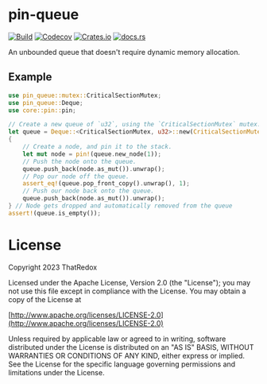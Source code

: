 # pin-queue

[![Build](https://img.shields.io/github/actions/workflow/status/ThatRedox/pin-queue/rust.yml?style=for-the-badge)](https://github.com/ThatRedox/pin-queue/actions/workflows/rust.yml)
[![Codecov](https://img.shields.io/codecov/c/github/ThatRedox/pin-queue?style=for-the-badge)](https://codecov.io/gh/ThatRedox/pin-queue)
[![Crates.io](https://img.shields.io/crates/d/pin-queue?style=for-the-badge)](https://crates.io/crates/pin-queue)
[![docs.rs](https://img.shields.io/docsrs/pin-queue?style=for-the-badge)](https://docs.rs/pin-queue)

An unbounded queue that doesn't require dynamic memory allocation.

## Example
```rust
use pin_queue::mutex::CriticalSectionMutex;
use pin_queue::Deque;
use core::pin::pin;

// Create a new queue of `u32`, using the `CriticalSectionMutex` mutex.
let queue = Deque::<CriticalSectionMutex, u32>::new(CriticalSectionMutex::new());
{
    // Create a node, and pin it to the stack.
    let mut node = pin!(queue.new_node(1));
    // Push the node onto the queue.
    queue.push_back(node.as_mut()).unwrap();
    // Pop our node off the queue.
    assert_eq!(queue.pop_front_copy().unwrap(), 1);
    // Push our node back onto the queue.
    queue.push_back(node.as_mut()).unwrap();
} // Node gets dropped and automatically removed from the queue
assert!(queue.is_empty());
```

# License
Copyright 2023 ThatRedox

Licensed under the Apache License, Version 2.0 (the "License");
you may not use this file except in compliance with the License.
You may obtain a copy of the License at

[http://www.apache.org/licenses/LICENSE-2.0](http://www.apache.org/licenses/LICENSE-2.0)

Unless required by applicable law or agreed to in writing, software
distributed under the License is distributed on an "AS IS" BASIS,
WITHOUT WARRANTIES OR CONDITIONS OF ANY KIND, either express or implied.
See the License for the specific language governing permissions and
limitations under the License.
